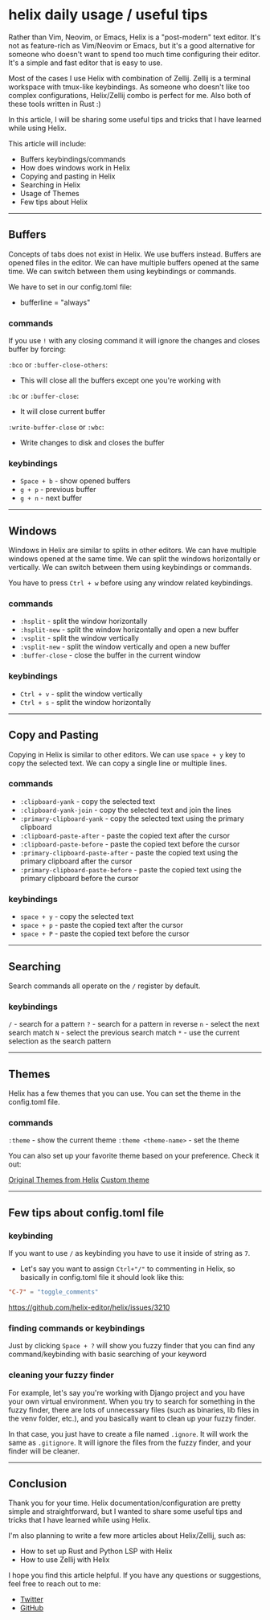 # helix daily usage / useful tips

Rather than Vim, Neovim, or Emacs, Helix is a "post-modern" text editor. It's not as feature-rich as Vim/Neovim or Emacs, but it's a good alternative for someone who doesn't want to spend too much time configuring their editor. It's a simple and fast editor that is easy to use.

Most of the cases I use Helix with combination of Zellij. Zellij is a terminal workspace with tmux-like keybindings. As someone who doesn't like too complex configurations, Helix/Zellij combo is perfect for me. Also both of these tools written in Rust :)

In this article, I will be sharing some useful tips and tricks that I have learned while using Helix.

This article will include:
- Buffers keybindings/commands
- How does windows work in Helix
- Copying and pasting in Helix
- Searching in Helix
- Usage of Themes
- Few tips about Helix

---

## Buffers

Concepts of tabs does not exist in Helix. We use buffers instead. Buffers are opened files in the editor. We can have multiple buffers opened at the same time. We can switch between them using keybindings or commands.

We have to set in our config.toml file:
 - bufferline = "always"

### commands

If you use `!` with any closing command it will ignore the changes and closes buffer by forcing:

`:bco` or `:buffer-close-others`: 
- This will close all the buffers except one you're working with

`:bc` or `:buffer-close`: 
- It will close current buffer

`:write-buffer-close` or `:wbc`:
- Write changes to disk and closes the buffer

### keybindings

- `Space + b` - show opened buffers
- `g + p` - previous buffer
- `g + n` - next buffer

---

## Windows

Windows in Helix are similar to splits in other editors. We can have multiple windows opened at the same time. We can split the windows horizontally or vertically. We can switch between them using keybindings or commands.

You have to press `Ctrl + w` before using any window related keybindings.

### commands

- `:hsplit` - split the window horizontally
- `:hsplit-new` - split the window horizontally and open a new buffer
- `:vsplit` - split the window vertically
- `:vsplit-new` - split the window vertically and open a new buffer
- `:buffer-close` - close the buffer in the current window

### keybindings
- `Ctrl + v` - split the window vertically
- `Ctrl + s` - split the window horizontally

---
## Copy and Pasting

Copying in Helix is similar to other editors. We can use `space + y` key to copy the selected text. We can copy a single line or multiple lines.

### commands

- `:clipboard-yank` - copy the selected text
- `:clipboard-yank-join` - copy the selected text and join the lines
- `:primary-clipboard-yank` - copy the selected text using the primary clipboard
- `:clipboard-paste-after` - paste the copied text after the cursor
- `:clipboard-paste-before` - paste the copied text before the cursor
- `:primary-clipboard-paste-after` - paste the copied text using the primary clipboard after the cursor
- `:primary-clipboard-paste-before` - paste the copied text using the primary clipboard before the cursor

### keybindings

- `space + y` - copy the selected text
- `space + p` - paste the copied text after the cursor
- `space + P` - paste the copied text before the cursor

---

## Searching

Search commands all operate on the `/` register by default.

### keybindings

`/` - search for a pattern
`?` - search for a pattern in reverse
`n` - select the next search match
`N` - select the previous search match
`*` - use the current selection as the search pattern

---
## Themes

Helix has a few themes that you can use. You can set the theme in the config.toml file.

### commands

`:theme` - show the current theme
`:theme <theme-name>` - set the theme

You can also set up your favorite theme based on your preference. Check it out:

[Original Themes from Helix](https://github.com/helix-editor/helix/wiki/Themes)
[Custom theme](https://github.com/CptPotato/helix-themes)

---
## Few tips about config.toml file

### keybinding

If you want to use `/` as keybinding you have to use it inside of string as `7`. 

- Let's say you want to assign `Ctrl+"/"` to commenting in Helix, so basically in config.toml file it should look like this:

```toml
"C-7" = "toggle_comments"
```

https://github.com/helix-editor/helix/issues/3210

### finding commands or keybindings

Just by clicking `Space + ?` will show you fuzzy finder that you can find any command/keybinding with basic searching of your keyword

### cleaning your fuzzy finder

For example, let's say you're working with Django project and you have your own virtual environment. When you try to search for something in the fuzzy finder, there are lots of unnecessary files (such as binaries, lib files in the venv folder, etc.), and you basically want to clean up your fuzzy finder.

In that case, you just have to create a file named `.ignore`. It will work the same as `.gitignore`. It will ignore the files from the fuzzy finder, and your finder will be cleaner.

---
## Conclusion

Thank you for your time. Helix documentation/configuration are pretty simple and straightforward, but I wanted to share some useful tips and tricks that I have learned while using Helix.

I'm also planning to write a few more articles about Helix/Zellij, such as:

- How to set up Rust and Python LSP with Helix
- How to use Zellij with Helix

I hope you find this article helpful. If you have any questions or suggestions, feel free to reach out to me:

- [Twitter](https://twitter.com/s4movar)
- [GitHub](https://github.com/eld4niz)
